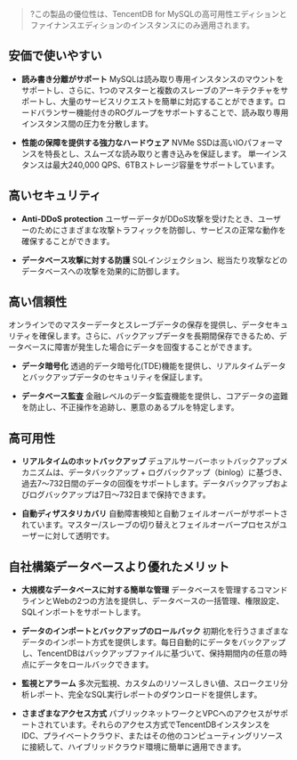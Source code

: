 >?この製品の優位性は、TencentDB for MySQLの高可用性エディションとファイナンスエディションのインスタンスにのみ適用されます。

## 安価で使いやすい

- **読み書き分離がサポート**
MySQLは読み取り専用インスタンスのマウントをサポートし、さらに、1つのマスターと複数のスレーブのアーキテクチャをサポートし、大量のサービスリクエストを簡単に対応することができます。ロードバランサー機能付きのROグループをサポートすることで、読み取り専用インスタンス間の圧力を分散します。

- **性能の保障を提供する強力なハードウェア**
NVMe SSDは高いIOパフォーマンスを特長とし、スムーズな読み取りと書き込みを保証します。
単一インスタンスは最大240,000 QPS、6TBストレージ容量をサポートしています。

## 高いセキュリティ
- **Anti-DDoS protection**
ユーザーデータがDDoS攻撃を受けたとき、ユーザーのためにさまざまな攻撃トラフィックを防御し、サービスの正常な動作を確保することができます。

- **データベース攻撃に対する防護**
SQLインジェクション、総当たり攻撃などのデータベースへの攻撃を効果的に防御します。

## 高い信頼性
オンラインでのマスターデータとスレーブデータの保存を提供し、データセキュリティを確保します。さらに、バックアップデータを長期間保存できるため、データベースに障害が発生した場合にデータを回復することができます。

- **データ暗号化**
透過的データ暗号化(TDE)機能を提供し、リアルタイムデータとバックアップデータのセキュリティを保証します。

- **データベース監査**
金融レベルのデータ監査機能を提供し、コアデータの盗難を防止し、不正操作を追跡し、悪意のあるプルを特定します。


## 高可用性
- **リアルタイムのホットバックアップ**
デュアルサーバーホットバックアップメカニズムは、データバックアップ + ログバックアップ（binlog）に基づき、過去7〜732日間のデータの回復をサポートします。データバックアップおよびログバックアップは7日～732日まで保持できます。

- **自動ディザスタリカバリ**
自動障害検知と自動フェイルオーバーがサポートされています。マスター/スレーブの切り替えとフェイルオーバープロセスがユーザーに対して透明です。

## 自社構築データベースより優れたメリット
- **大規模なデータベースに対する簡単な管理**
データベースを管理するコマンドラインとWebの2つの方法を提供し、データベースの一括管理、権限設定、SQLインポートをサポートします。

- **データのインポートとバックアップのロールバック**
初期化を行うさまざまなデータのインポート方式を提供します。每日自動的にデータをバックアップし、TencentDBはバックアップファイルに基づいて、保持期間内の任意の時点にデータをロールバックできます。

- **監視とアラーム**
多次元監視、カスタムのリソースしきい値、スロークエリ分析レポート、完全なSQL実行レポートのダウンロードを提供します。

- **さまざまなアクセス方式**
パブリックネットワークとVPCへのアクセスがサポートされています。それらのアクセス方式でTencentDBインスタンスをIDC、プライベートクラウド、またはその他のコンピューティングリソースに接続して、ハイブリッドクラウド環境に簡単に適用できます。　　
